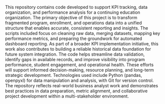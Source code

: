 This repository contains code developed to support KPI tracking, data organization, and performance analysis for a continuing education organization. The primary objective of this project is to transform fragmented program, enrollment, and operations data into a unified structure that enables accurate, consistent reporting and insights. The scripts included focus on cleaning raw data, merging datasets, mapping key performance metrics, and preparing the groundwork for automated dashboard reporting.
As part of a broader KPI implementation initiative, this work also contributes to building a reliable historical data foundation for future system integration. The code helps streamline data validation, identify gaps in available records, and improve visibility into program performance, student engagement, and operational health. These efforts will support informed decision-making, resource planning, and long-term strategic development.
Technologies used include Python (pandas, openpyxl) for data manipulation and analysis, with Git for version control. The repository reflects real-world business analyst work and demonstrates best practices in data preparation, metric alignment, and collaborative project development within a multi-stakeholder environment.
